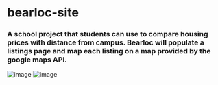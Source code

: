 # bearloc-site

### A school project that students can use to compare housing prices with distance from campus. Bearloc will populate a listings page and map each listing on a map provided by the google maps API.

![image](https://github.com/troxeldj/bearloc-site/assets/91560261/bfb6e985-293a-437c-8d0e-db3667b1c9d4)
![image](https://github.com/troxeldj/bearloc-site/assets/91560261/74efdcba-b09c-4e05-9010-786d2ab23b9a)
